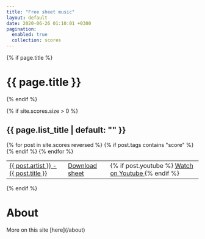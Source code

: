 ```yaml
---
title: "Free sheet music"
layout: default
date: 2020-06-26 01:10:01 +0300
pagination:
  enabled: true
  collection: scores
---
```


{% if page.title %}

  <h1 class="page-heading">{{ page.title }}</h1>
{% endif %}

{% if site.scores.size > 0 %}

  <h2 class="post-list-heading">{{ page.list_title | default: "" }}</h2>

  <table>
    {% for post in site.scores reversed %}
      {% if post.tags contains "score" %}
        <tr>
          <td>
            <a  href="{{ post.url | relative_url }}">
              {{ post.artist }} - {{ post.title }}
            </a>
          </td>
          <td>
            <a href="scores/{{ post.folder }}/{{ post.pdf_url | escape }}">
              Download sheet <span class="icon icon-download"></span>
            </a>
          </td>
          <td>
            {% if post.youtube %}
              <a href="{{ post.youtube }}"> Watch on Youtube </a>
            {% endif %}
          </td>
        </tr>
      {% endif %}
    {% endfor %}
  </table>

{% endif %}

  <h1 class="page-heading">About</h1>
  More on this site [here](/about)
